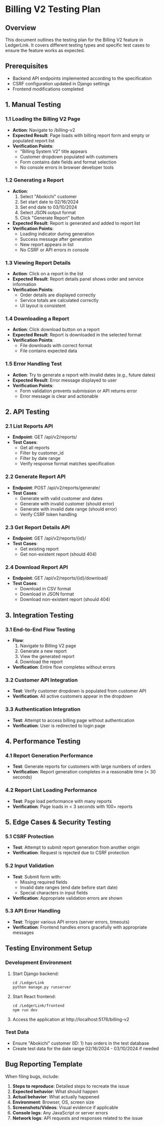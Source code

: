 # Billing V2 Testing Plan

## Overview
This document outlines the testing plan for the Billing V2 feature in LedgerLink. It covers different testing types and specific test cases to ensure the feature works as expected.

## Prerequisites
- Backend API endpoints implemented according to the specification
- CSRF configuration updated in Django settings
- Frontend modifications completed

## 1. Manual Testing

### 1.1 Loading the Billing V2 Page
- **Action**: Navigate to /billing-v2
- **Expected Result**: Page loads with billing report form and empty or populated report list
- **Verification Points**:
  - "Billing System V2" title appears
  - Customer dropdown populated with customers
  - Form contains date fields and format selection
  - No console errors in browser developer tools

### 1.2 Generating a Report
- **Action**: 
  1. Select "Abokichi" customer
  2. Set start date to 02/16/2024
  3. Set end date to 03/10/2024
  4. Select JSON output format
  5. Click "Generate Report" button
- **Expected Result**: Report is generated and added to report list
- **Verification Points**:
  - Loading indicator during generation
  - Success message after generation
  - New report appears in list
  - No CSRF or API errors in console

### 1.3 Viewing Report Details
- **Action**: Click on a report in the list
- **Expected Result**: Report details panel shows order and service information
- **Verification Points**:
  - Order details are displayed correctly
  - Service totals are calculated correctly
  - UI layout is consistent

### 1.4 Downloading a Report
- **Action**: Click download button on a report
- **Expected Result**: Report is downloaded in the selected format
- **Verification Points**:
  - File downloads with correct format
  - File contains expected data
  
### 1.5 Error Handling Test
- **Action**: Try to generate a report with invalid dates (e.g., future dates)
- **Expected Result**: Error message displayed to user
- **Verification Points**:
  - Form validation prevents submission or API returns error
  - Error message is clear and actionable

## 2. API Testing

### 2.1 List Reports API
- **Endpoint**: GET /api/v2/reports/
- **Test Cases**:
  - Get all reports
  - Filter by customer_id
  - Filter by date range
  - Verify response format matches specification

### 2.2 Generate Report API
- **Endpoint**: POST /api/v2/reports/generate/
- **Test Cases**:
  - Generate with valid customer and dates
  - Generate with invalid customer (should error)
  - Generate with invalid date range (should error)
  - Verify CSRF token handling

### 2.3 Get Report Details API
- **Endpoint**: GET /api/v2/reports/{id}/
- **Test Cases**:
  - Get existing report
  - Get non-existent report (should 404)

### 2.4 Download Report API
- **Endpoint**: GET /api/v2/reports/{id}/download/
- **Test Cases**:
  - Download in CSV format
  - Download in JSON format
  - Download non-existent report (should 404)

## 3. Integration Testing

### 3.1 End-to-End Flow Testing
- **Flow**:
  1. Navigate to Billing V2 page
  2. Generate a new report
  3. View the generated report
  4. Download the report
- **Verification**: Entire flow completes without errors

### 3.2 Customer API Integration
- **Test**: Verify customer dropdown is populated from customer API
- **Verification**: All active customers appear in the dropdown

### 3.3 Authentication Integration
- **Test**: Attempt to access billing page without authentication
- **Verification**: User is redirected to login page

## 4. Performance Testing

### 4.1 Report Generation Performance
- **Test**: Generate reports for customers with large numbers of orders
- **Verification**: Report generation completes in a reasonable time (< 30 seconds)

### 4.2 Report List Loading Performance
- **Test**: Page load performance with many reports
- **Verification**: Page loads in < 3 seconds with 100+ reports

## 5. Edge Cases & Security Testing

### 5.1 CSRF Protection
- **Test**: Attempt to submit report generation from another origin
- **Verification**: Request is rejected due to CSRF protection

### 5.2 Input Validation
- **Test**: Submit form with:
  - Missing required fields
  - Invalid date ranges (end date before start date)
  - Special characters in input fields
- **Verification**: Appropriate validation errors are shown

### 5.3 API Error Handling
- **Test**: Trigger various API errors (server errors, timeouts)
- **Verification**: Frontend handles errors gracefully with appropriate messages

## Testing Environment Setup

### Development Environment
1. Start Django backend:
   ```
   cd /LedgerLink
   python manage.py runserver
   ```

2. Start React frontend:
   ```
   cd /LedgerLink/frontend
   npm run dev
   ```

3. Access the application at http://localhost:5176/billing-v2

### Test Data
- Ensure "Abokichi" customer (ID: 1) has orders in the test database
- Create test data for the date range 02/16/2024 - 03/10/2024 if needed

## Bug Reporting Template

When filing bugs, include:
1. **Steps to reproduce**: Detailed steps to recreate the issue
2. **Expected behavior**: What should happen
3. **Actual behavior**: What actually happened
4. **Environment**: Browser, OS, screen size
5. **Screenshots/Videos**: Visual evidence if applicable
6. **Console logs**: Any JavaScript or server errors
7. **Network logs**: API requests and responses related to the issue
